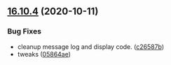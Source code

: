 ## [16.10.4](https://github.com/phandcock/GrampsView/compare/v16.10.3...v16.10.4) (2020-10-11)


### Bug Fixes

* cleanup message log and display code. ([c26587b](https://github.com/phandcock/GrampsView/commit/c26587b0af5a7997a93ac3286fadf04b7b3ac3b1))
* tweaks ([05864ae](https://github.com/phandcock/GrampsView/commit/05864ae534b21e78af6df2a6dd052bbf86b04dae))



